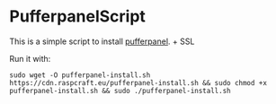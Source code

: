 # PufferpanelScript

This is a simple script to install [pufferpanel](https://pufferpanel.com/). + SSL

Run it with:


`sudo wget -O pufferpanel-install.sh https://cdn.raspcraft.eu/pufferpanel-install.sh && sudo chmod +x pufferpanel-install.sh && sudo ./pufferpanel-install.sh
`
